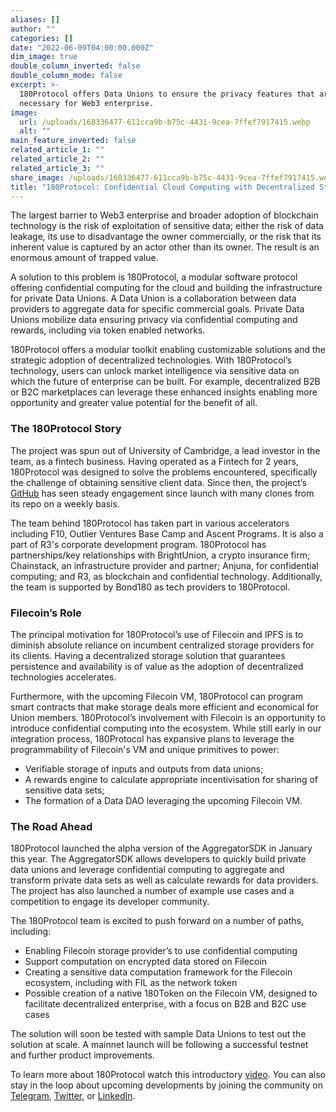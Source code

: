 ```yaml
---
aliases: []
author: ""
categories: []
date: "2022-06-09T04:00:00.000Z"
dim_image: true
double_column_inverted: false
double_column_mode: false
excerpt: >-
  180Protocol offers Data Unions to ensure the privacy features that are
  necessary for Web3 enterprise.
image:
  url: /uploads/168336477-611cca9b-b75c-4431-9cea-7ffef7917415.webp
  alt: ""
main_feature_inverted: false
related_article_1: ""
related_article_2: ""
related_article_3: ""
share_image: /uploads/168336477-611cca9b-b75c-4431-9cea-7ffef7917415.webp
title: "180Protocol: Confidential Cloud Computing with Decentralized Storage"
---
```


The largest barrier to Web3 enterprise and broader adoption of blockchain technology is the risk of exploitation of sensitive data; either the risk of data leakage, its use to disadvantage the owner commercially, or the risk that its inherent value is captured by an actor other than its owner. The result is an enormous amount of trapped value.

A solution to this problem is 180Protocol, a modular software protocol offering confidential computing for the cloud and building the infrastructure for private Data Unions. A Data Union is a collaboration between data providers to aggregate data for specific commercial goals. Private Data Unions mobilize data ensuring privacy via confidential computing and rewards, including via token enabled networks.

180Protocol offers a modular toolkit enabling customizable solutions and the strategic adoption of decentralized technologies. With 180Protocol’s technology, users can unlock market intelligence via sensitive data on which the future of enterprise can be built. For example, decentralized B2B or B2C marketplaces can leverage these enhanced insights enabling more opportunity and greater value potential for the benefit of all.

### **The 180Protocol Story**

The project was spun out of University of Cambridge, a lead investor in the team, as a fintech business. Having operated as a Fintech for 2 years, 180Protocol was designed to solve the problems encountered, specifically the challenge of obtaining sensitive client data. Since then, the project’s [GitHub](https://github.com/180Protocol) has seen steady engagement since launch with many clones from its repo on a weekly basis.

The team behind 180Protocol has taken part in various accelerators including F10, Outlier Ventures Base Camp and Ascent Programs. It is also a part of R3's corporate development program. 180Protocol has partnerships/key relationships with BrightUnion, a crypto insurance firm; Chainstack, an infrastructure provider and partner; Anjuna, for confidential computing; and R3, as blockchain and confidential technology. Additionally, the team is supported by Bond180 as tech providers to 180Protocol.

### **Filecoin’s Role**

The principal motivation for 180Protocol’s use of Filecoin and IPFS is to diminish absolute reliance on incumbent centralized storage providers for its clients. Having a decentralized storage solution that guarantees persistence and availability is of value as the adoption of decentralized technologies accelerates.

Furthermore, with the upcoming Filecoin VM, 180Protocol can program smart contracts that make storage deals more efficient and economical for Union members. 180Protocol’s involvement with Filecoin is an opportunity to introduce confidential computing into the ecosystem. While still early in our integration process, 180Protocol has expansive plans to leverage the programmability of Filecoin's VM and unique primitives to power:

- Verifiable storage of inputs and outputs from data unions;
- A rewards engine to calculate appropriate incentivisation for sharing of sensitive data sets;
- The formation of a Data DAO leveraging the upcoming Filecoin VM.

### **The Road Ahead**

180Protocol launched the alpha version of the AggregatorSDK in January this year. The AggregatorSDK allows developers to quickly build private data unions and leverage confidential computing to aggregate and transform private data sets as well as calculate rewards for data providers. The project has also launched a number of example use cases and a competition to engage its developer community.

The 180Protocol team is excited to push forward on a number of paths, including:

- Enabling Filecoin storage provider’s to use confidential computing
- Support computation on encrypted data stored on Filecoin
- Creating a sensitive data computation framework for the Filecoin ecosystem, including with FIL as the network token
- Possible creation of a native 180Token on the Filecoin VM, designed to facilitate decentralized enterprise, with a focus on B2B and B2C use cases

The solution will soon be tested with sample Data Unions to test out the solution at scale. A mainnet launch will be following a successful testnet and further product improvements.

To learn more about 180Protocol watch this introductory [video](https://youtu.be/stVdbuflsPY). You can also stay in the loop about upcoming developments by joining the community on [Telegram](https://t.me/protocol180), [Twitter](https://twitter.com/180ProtocolTech), or [LinkedIn](https://www.linkedin.com/company/180protocol/).
